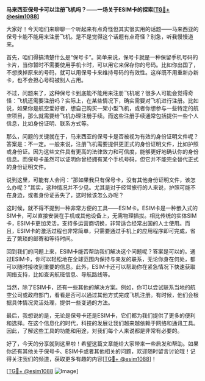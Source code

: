 **马来西亚保号卡可以注册飞机吗？——一场关于ESIM卡的探索[[TG💪+ @esim1088](https://t.me/s/esim1088)]**

大家好！今天咱们来聊聊一个听起来有点奇怪但其实很实用的话题——马来西亚的保号卡能不能用来注册飞机。是不是觉得这个话题有点奇怪？别急，听我慢慢道来。

首先，咱们得搞清楚什么是“保号卡”。简单来说，保号卡就是一种保留手机号码的卡片，当你暂时不需要使用手机卡时，可以用它来保存你的号码。比如你出国了，不想换掉原来的号码，就可以用保号卡来维持号码的有效性。这样既不用重新办新卡，也不会担心号码被别人占用。

不过，问题来了，这种保号卡到底能不能用来注册飞机呢？很多人可能会觉得奇怪：飞机还需要注册吗？实际上，在某些情况下，确实需要对飞机进行注册。比如说，如果你是航空爱好者，想自己购买一架小型飞机，或者你想参与一些特定的航空项目，那么就需要给飞机办理注册手续。而这些注册手续通常包括提供一些个人信息，比如身份证明、联系方式等。

那么，问题的关键就在于，马来西亚的保号卡是否被视为有效的身份证明文件呢？答案是：不一定。一般来说，注册飞机需要提供更正式的身份证明文件，比如护照或身份证。因为这些文件具有更高的法律效力和可信度，能够更好地确认你的身份信息。而保号卡虽然可以证明你曾经拥有某个手机号码，但它并不能完全替代正式的身份证明文件。

说到这里，可能有人会问：“那如果我只有保号卡，没有其他身份证明文件，该怎么办呢？”其实，这种情况并不少见。尤其是对于经常旅行的人来说，护照可能不在身边，或者身份证丢失了，这时候该怎么办呢？

这时候，就不得不提到一种非常方便的工具——ESIM卡。ESIM卡是一种嵌入式的SIM卡，可以直接安装在手机或其他设备上，无需物理插拔。相比传统的实体SIM卡，ESIM卡更加灵活，支持多运营商切换，非常适合经常出国的人士使用。而且，ESIM卡的激活过程也非常简单，只需要通过手机上的应用程序即可完成，省去了繁琐的邮寄和等待时间。

回到我们的问题上来，ESIM卡能否帮助我们解决这个问题呢？答案是可以的。通过ESIM卡，你可以轻松地在全球范围内保持与亲友的联系，无论你身在何处，都可以随时接收到重要的信息。此外，ESIM卡还可以帮助你在紧急情况下快速获取网络支持，比如查询航班信息、导航路线等。

当然，除了ESIM卡，还有一些其他的解决方案。例如，你可以尝试联系当地的航空公司或政府部门，看看是否可以通过其他方式完成飞机注册。有时候，他们会根据具体情况灵活处理，提供一些变通的方法。

最后，我想说的是，无论是保号卡还是ESIM卡，它们都为我们提供了更多的便利和选择。在这个信息化的时代，科技的发展让我们越来越依赖于网络和通讯工具。因此，了解这些工具的功能和用途，对我们每个人来说都是非常有必要的。

好了，今天的分享就到这里啦！希望这篇文章能给大家带来一些启发和帮助。如果你还有其他关于保号卡、ESIM卡或者其他相关的问题，欢迎随时留言讨论哦！记得关注我们的频道，获取更多有趣的内容[[TG💪+ @esim1088](https://t.me/s/esim1088)]！

[[TG💪+ @esim1088](https://t.me/s/esim1088) ![Image](https://i.postimg.cc/4NQfJmqS/Snipaste-2025-05-13-00-14-12.png)]